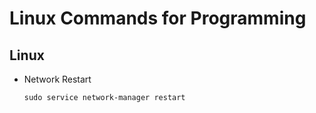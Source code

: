 # Linux Commands for Programming

## Linux
* Network Restart
	```
	sudo service network-manager restart
	```
